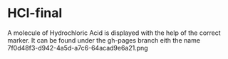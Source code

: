# HCl-final

A molecule of Hydrochloric Acid is displayed with the help of the correct marker.
It can be found under the gh-pages branch eith the name 7f0d48f3-d942-4a5d-a7c6-64acad9e6a21.png
